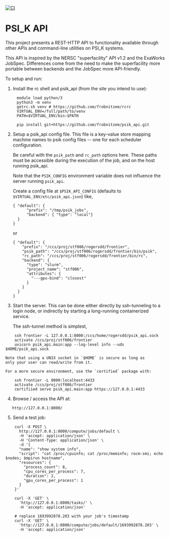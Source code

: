 [![CI](https://github.com/frobnitzem/psik_api/actions/workflows/python-package.yml/badge.svg)](https://github.com/frobnitzem/psik_api/actions)
<!--[![Coverage](https://codecov.io/github/frobnitzem/psik_api/branch/main/graph/badge.svg)](https://app.codecov.io/gh/frobnitzem/psik_api)-->

PSI\_K API
==========

This project presents a REST-HTTP API to
functionality available through other APIs and
command-line utilities on PSI\_K systems.

This API is inspired by the NERSC "superfacility" API
v1.2 and the ExaWorks JobSpec.  Differences come from
the need to make the superfacility more portable between
backends and the JobSpec more API-friendly.

To setup and run:

1. Install the rc shell and psik\_api (from the site you intend to use):

```
     module load python/3
     python3 -m venv
     getrc.sh venv # https://github.com/frobnitzem/rcrc
     VIRTUAL_ENV=/full/path/to/venv
     PATH=$VIRTUAL_ENV/bin:$PATH
   
     pip install git+https://github.com/frobnitzem/psik_api.git
```

2. Setup a psik\_api config file.  This file is a key-value store
   mapping machine names to psik config files
   -- one for each scheduler configuration.

   Be careful with the `psik_path` and `rc_path`
   options here. These paths must be
   accessible during the execution of the job, and
   on the host running psik\_api.

   Note that the `PSIK_CONFIG` environment variable does not
   influence the server running `psik_api`.

   Create a config file at `$PSIK_API_CONFIG` (defaults to
   `$VIRTUAL_ENV/etc/psik_api.json`) like,

       { "default": {
             "prefix": "/tmp/psik_jobs",
             "backend": { "type": "local"}
         }
       }

   or

       { "default": {
           "prefix": "/ccs/proj/stf006/rogersdd/frontier",
           "psik_path": "/ccs/proj/stf006/rogersdd/frontier/bin/psik",
           "rc_path": "/ccs/proj/stf006/rogersdd/frontier/bin/rc",
           "backend": {
             "type": "slurm",
             "project_name": "stf006",
             "attributes": {
               "---gpu-bind": "closest"
             }
           }
         }
       }


3. Start the server.  This can be done either directly
   by ssh-tunneling to a login node, or indirectly
   by starting a long-running containerized service.

   The ssh-tunnel method is simplest,

```
    ssh frontier -L 127.0.0.1:8000:/ccs/home/rogersdd/psik_api.sock
    activate /ccs/proj/stf006/frontier
    uvicorn psik_api.main:app --log-level info --uds $HOME/psik_api.sock
```

    Note that using a UNIX socket in `$HOME` is secure as long as
    only your user can read/write from it.

    For a more secure environment, use the `certified` package with:

        ssh frontier -L 8000:localhost:4433
        activate /ccs/proj/stf006/frontier
        certifiied serve psik_api.main:app https://127.0.0.1:4433

4. Browse / access the API at:

```
   http://127.0.0.1:8000/
```

5. Send a test job:

```
    curl -X POST \
      http://127.0.0.1:8000/compute/jobs/default \
      -H 'accept: application/json' \
      -H 'Content-Type: application/json' \
      -d '{
      "name": "show system info",
      "script": "cat /proc/cpuinfo; cat /proc/meminfo; rocm-smi; echo $nodes; $mpirun hostname",
      "resources": {
        "process_count": 8,
        "cpu_cores_per_process": 7,
        "duration": 2,
        "gpu_cores_per_process": 1
      }
    }'

    curl -X 'GET' \
      'http://127.0.0.1:8000/tasks/' \
      -H 'accept: application/json'

    # replace 1693992878.203 with your job's timestamp
    curl -X 'GET' \
      'http://127.0.0.1:8000/compute/jobs/default/1693992878.203' \
      -H 'accept: application/json'
```
